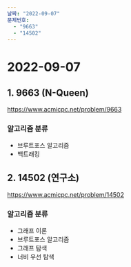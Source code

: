 ```yaml
---
날짜: "2022-09-07"
문제번호:
  - "9663"
  - "14502"
---
```


# 2022-09-07

## 1. 9663 (N-Queen)

https://www.acmicpc.net/problem/9663

### 알고리즘 분류

- 브루트포스 알고리즘
- 백트래킹

## 2. 14502 (연구소)

https://www.acmicpc.net/problem/14502

### 알고리즘 분류

- 그래프 이론
- 브루트포스 알고리즘
- 그래프 탐색
- 너비 우선 탐색
